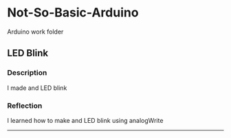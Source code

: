 # Not-So-Basic-Arduino
Arduino work folder


## LED Blink

### Description
I made and LED blink

### Reflection
I learned how to make and LED blink using analogWrite 

---
